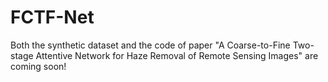 # FCTF-Net

Both the synthetic dataset and the code of paper "A Coarse-to-Fine Two-stage Attentive Network for Haze Removal of Remote Sensing Images" are coming soon!
